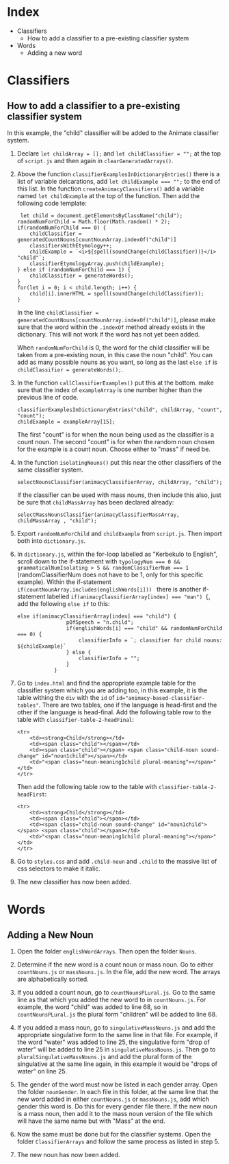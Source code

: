 # Index

- Classifiers
  - How to add a classifier to a pre-existing classifier system
- Words
  - Adding a new word

# Classifiers

## How to add a classifier to a pre-existing classifier system

In this example, the "child" classifier will be added to the Animate classifier system.

1. Declare `let childArray = [];` and `let childClassifier = "";` at the top of `script.js` and then again in `clearGeneratedArrays()`.

2. Above the function `classifierExamplesInDictionaryEntries()` there is a list of variable delcarations, add `let childExample === "";` to the end of this list. In the function `createAnimacyClassifiers()` add a variable named `let childExample` at the top of the function. Then add the following code template:

   ```
    let child = document.getElementsByClassName("child");
   randomNumForChild = Math.floor(Math.random() * 2);
   if(randomNumForChild === 0) {
       childClassifier = generatedCountNouns[countNounArray.indexOf("child")]
       classifiersWithEtymology++;
       childExample = `<i>${spell(soundChange(childClassifier))}</i> "child"`;
       classifierEtymologyArray.push(childExample);
   } else if (randomNumForChild === 1) {
       childClassifier = generateWords();
   }
   for(let i = 0; i < child.length; i++) {
       child[i].innerHTML = spell(soundChange(childClassifier));
   }
   ```

   In the line `childClassifier = generatedCountNouns[countNounArray.indexOf("child")]`, please make sure that the word within the `.indexOf` method already exists in the dictionary. This will not work if the word has not yet been added.

   When `randomNumForChild` is 0, the word for the child classifier will be taken from a pre-existing noun, in this case the noun "child". You can add as many possible nouns as you want, so long as the last `else if` is `childClassifier = generateWords();`.

3. In the function `callClassifierExamples()` put this at the bottom. make sure that the index of `exampleArray` is one number higher than the previous line of code.

   ```
   classifierExamplesInDictionaryEntries("child", childArray, "count", "count");
   childExample = exampleArray[15];
   ```

   The first "count" is for when the noun being used as the classifier is a count noun. The second "count" is for when the random noun chosen for the example is a count noun. Choose either to "mass" if need be.

4. In the function `isolatingNouns()` put this near the other classifiers of the same classifier system.

   ```
   selectNounsClassifier(animacyClassifierArray, childArray, "child");
   ```

   If the classifier can be used with mass nouns, then include this also, just be sure that `childMassArray` has been declared already:

   ```
   selectMassNounsClassifier(animacyClassifierMassArray, childMassArray , "child");
   ```

5. Export `randomNumForChild` and `childExample` from `script.js`. Then import both into `dictionary.js`.

6. In `dictionary.js`, within the for-loop labelled as "Kerbekulo to English", scroll down to the if-statement with `typologyNum === 0 && grammaticalNumIsolating > 5 && randomClassifierNum === 1` (randomClassifierNum does not have to be 1, only for this specific example). Within the if-statement `if(countNounArray.includes(englishWords[i])) ` there is another if-statement labelled `if(animacyClassifierArray[index] === "man") {`, add the following `else if` to this:

   ```
   else if(animacyClassifierArray[index] === "child") {
                   pOfSpeech = "n.child";
                   if(englishWords[i] === "child" && randomNumForChild === 0) {
                       classifierInfo = `; classifier for child nouns: ${childExample}`
                   } else {
                       classifierInfo = "";
                   }
               }
   ```

7. Go to `index.html` and find the appropriate example table for the classifier system which you are adding too, in this example, it is the table withing the `div` with the `id` of `id="animacy-based-classifier-tables"`. There are two tables, one if the language is head-first and the other if the language is head-final. Add the following table row to the table with `classifier-table-2-headFinal`:

   ```
   <tr>
       <td><strong>Child</strong></td>
       <td><span class="child"></span></td>
       <td><span class="child"></span> <span class="child-noun sound-change" id="noun1child"></span></td>
       <td>"<span class="noun-meaning1child plural-meaning"></span>"</td>
   </tr>
   ```

   Then add the following table row to the table with `classifier-table-2-headFirst`:

   ```
   <tr>
       <td><strong>Child</strong></td>
       <td><span class="child"></span></td>
       <td><span class="child-noun sound-change" id="noun1child"></span> <span class="child"></span></td>
       <td>"<span class="noun-meaning1child plural-meaning"></span>"</td>
   </tr>
   ```

8. Go to `styles.css` and add `.child-noun` and `.child` to the massive list of css selectors to make it italic.

9. The new classifier has now been added.

# Words

## Adding a New Noun

1. Open the folder `englishWordArrays`. Then open the folder `Nouns`.

2. Determine if the new word is a count noun or mass noun. Go to either `countNouns.js` or `massNouns.js`. In the file, add the new word. The arrays are alphabetically sorted.

3. If you added a count noun, go to `countNounsPLural.js`. Go to the same line as that which you added the new word to in `countNouns.js`. For example, the word "child" was added to line 68, so in `countNounsPLural.js` the plural form "children" will be added to line 68.

4. If you added a mass noun, go to `singulativeMassNouns.js` and add the appropriate singulative form to the same line in that file. For example, if the word "water" was added to line 25, the singulative form "drop of water" will be added to line 25 in `singulativeMassNouns.js`. Then go to `pluralSingulativeMassNouns.js` and add the plural form of the singulative at the same line again, in this example it would be "drops of water" on line 25.

5. The gender of the word must now be listed in each gender array. Open the folder `nounGender`. In each file in this folder, at the same line that the new word added in either `countNouns.js` or `massNouns.js`, add which gender this word is. Do this for every gender file there. If the new noun is a mass noun, then add it to the mass noun version of the file which will have the same name but with "Mass" at the end.

6. Now the same must be done but for the classifier systems. Open the folder `ClassifierArrays` and follow the same process as listed in step 5.

7. The new noun has now been added.
